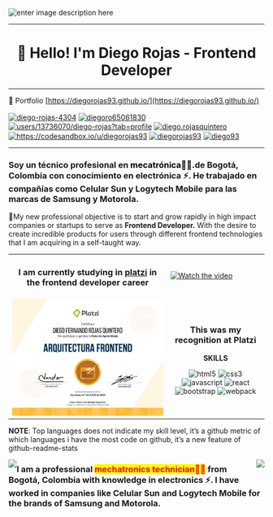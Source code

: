 ![enter image description here](https://2vtt903fz7pzurynz13hoiq1-wpengine.netdna-ssl.com/wp-content/uploads/2017/01/JavaScript.gif)

------------

<h1 align="center">👋 Hello! I'm Diego Rojas - Frontend Developer</h1>

------------

💼 Portfolio [https://diegorojas93.github.io/](https://diegorojas93.github.io/)

<p align="left">
<a href="https://linkedin.com/in/diego-rojas-4304" target="blank"><img align="center" src="https://cdn.jsdelivr.net/npm/simple-icons@3.0.1/icons/linkedin.svg" alt="diego-rojas-4304" height="20" width="20" /></a>
<a href="https://twitter.com/diegoro65061830" target="blank"><img align="center" src="https://cdn.jsdelivr.net/npm/simple-icons@3.0.1/icons/twitter.svg" alt="diegoro65061830" height="20" width="20" /></a>
<a href="https://stackoverflow.com/users/13736070/diego-rojas?tab=profile" target="blank"><img align="center" src="https://cdn.jsdelivr.net/npm/simple-icons@3.0.1/icons/stackoverflow.svg" alt="users/13736070/diego-rojas?tab=profile" height="20" width="20" /></a>
<a href="https://fb.com/diego.rojasquintero" target="blank"><img align="center" src="https://cdn.jsdelivr.net/npm/simple-icons@3.0.1/icons/facebook.svg" alt="diego.rojasquintero" height="20" width="20" /></a>
<a href="https://codesandbox.io/u/diegorojas93" target="blank"><img align="center" src="https://cdn.jsdelivr.net/npm/simple-icons@3.0.1/icons/codesandbox.svg" alt="https://codesandbox.io/u/diegorojas93" height="20" width="20" /></a>
<a href="https://codepen.io/diegorojas93" target="blank"><img align="center" src="https://cdn.jsdelivr.net/npm/simple-icons@3.0.1/icons/codepen.svg" alt="diegorojas93" height="20" width="20" /></a>
<a href="https://dribbble.com/diego93" target="blank"><img align="center" src="https://cdn.jsdelivr.net/npm/simple-icons@3.0.1/icons/dribbble.svg" alt="diego93" height="20" width="20" /></a>
</p>

------------

<h3>Soy un técnico profesional en <strong style="color: black">mecatrónica👨‍🎓.</strong>de Bogotá, Colombia con conocimiento en electrónica ⚡. He trabajado en compañías como Celular Sun y Logytech Mobile para las marcas de Samsung y Motorola.</h3>

🚀My new professional objective is to start and grow rapidly in high impact companies or startups to serve as **Frontend Developer.** With the desire to create incredible products for users through different frontend technologies that I am acquiring in a self-taught way.

|  |  |
|--|--|
| <h3 align="center"> I am currently studying in [platzi](https://platzi.com/) in the frontend developer career </h3> | [![Watch the video](https://img.youtube.com/vi/ZYmIUiK8ZQI/maxresdefault.jpg)](https://youtu.be/ZYmIUiK8ZQI) |
| [![Diploma](https://github.com/DiegoRojas93/DiegoRojas93/blob/master/src/images/download.png "Diploma")](https://platzi.com/@Diego-Rojas4304/ruta/7-arquitecto/diploma/detalle/ "Diploma") | <h3 align="center"> This was my recognition at Platzi </h3> <p align="center"> <strong>SKILLS</strong> </p> <p align="center"><img src="https://konpa.github.io/devicon/devicon.git/icons/html5/html5-original-wordmark.svg" alt="html5" width="20" height="20"/> <img src="https://konpa.github.io/devicon/devicon.git/icons/css3/css3-original-wordmark.svg" alt="css3" width="20" height="20"/> <img src="https://konpa.github.io/devicon/devicon.git/icons/javascript/javascript-original.svg" alt="javascript" width="20" height="20"/> <img src="https://konpa.github.io/devicon/devicon.git/icons/react/react-original-wordmark.svg" alt="react" width="20" height="20"/> <img src="https://konpa.github.io/devicon/devicon.git/icons/bootstrap/bootstrap-plain.svg" alt="bootstrap" width="20" height="20"/> <img src="https://konpa.github.io/devicon/devicon.git/icons/webpack/webpack-original.svg" alt="webpack" width="20" height="20"/></p>|

**NOTE**: Top languages does not indicate my skill level, it’s a github metric of which languages i have the most code on github, it’s a new feature of github-readme-stats

<img align="left" src="https://github-readme-stats.anuraghazra1.vercel.app/api/top-langs/?username=DiegoRojas93&theme=tokyonight" />
<img align="right" src="https://github-readme-stats.vercel.app/api?username=DiegoRojas93&show_icons=true&theme=tokyonight" />

<h3>I am a professional <mark style="color:red;">mechatronics technician👨‍🎓</mark> from Bogotá, Colombia with knowledge in electronics ⚡. I have worked in companies like Celular Sun and Logytech Mobile for the brands of Samsung and Motorola.</h3>